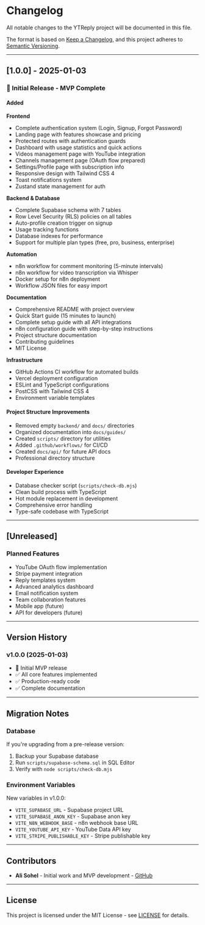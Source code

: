 # Changelog

All notable changes to the YTReply project will be documented in this file.

The format is based on [Keep a Changelog](https://keepachangelog.com/en/1.0.0/),
and this project adheres to [Semantic Versioning](https://semver.org/spec/v2.0.0.html).

---

## [1.0.0] - 2025-01-03

### 🎉 Initial Release - MVP Complete

#### Added

**Frontend**
- Complete authentication system (Login, Signup, Forgot Password)
- Landing page with features showcase and pricing
- Protected routes with authentication guards
- Dashboard with usage statistics and quick actions
- Videos management page with YouTube integration
- Channels management page (OAuth flow prepared)
- Settings/Profile page with subscription info
- Responsive design with Tailwind CSS 4
- Toast notifications system
- Zustand state management for auth

**Backend & Database**
- Complete Supabase schema with 7 tables
- Row Level Security (RLS) policies on all tables
- Auto-profile creation trigger on signup
- Usage tracking functions
- Database indexes for performance
- Support for multiple plan types (free, pro, business, enterprise)

**Automation**
- n8n workflow for comment monitoring (5-minute intervals)
- n8n workflow for video transcription via Whisper
- Docker setup for n8n deployment
- Workflow JSON files for easy import

**Documentation**
- Comprehensive README with project overview
- Quick Start guide (15 minutes to launch)
- Complete setup guide with all API integrations
- n8n configuration guide with step-by-step instructions
- Project structure documentation
- Contributing guidelines
- MIT License

**Infrastructure**
- GitHub Actions CI workflow for automated builds
- Vercel deployment configuration
- ESLint and TypeScript configurations
- PostCSS with Tailwind CSS 4
- Environment variable templates

#### Project Structure Improvements
- Removed empty `backend/` and `docs/` directories
- Organized documentation into `docs/guides/`
- Created `scripts/` directory for utilities
- Added `.github/workflows/` for CI/CD
- Created `docs/api/` for future API docs
- Professional directory structure

#### Developer Experience
- Database checker script (`scripts/check-db.mjs`)
- Clean build process with TypeScript
- Hot module replacement in development
- Comprehensive error handling
- Type-safe codebase with TypeScript

---

## [Unreleased]

### Planned Features

- YouTube OAuth flow implementation
- Stripe payment integration
- Reply templates system
- Advanced analytics dashboard
- Email notification system
- Team collaboration features
- Mobile app (future)
- API for developers (future)

---

## Version History

### v1.0.0 (2025-01-03)
- 🎉 Initial MVP release
- ✅ All core features implemented
- ✅ Production-ready code
- ✅ Complete documentation

---

## Migration Notes

### Database
If you're upgrading from a pre-release version:
1. Backup your Supabase database
2. Run `scripts/supabase-schema.sql` in SQL Editor
3. Verify with `node scripts/check-db.mjs`

### Environment Variables
New variables in v1.0.0:
- `VITE_SUPABASE_URL` - Supabase project URL
- `VITE_SUPABASE_ANON_KEY` - Supabase anon key
- `VITE_N8N_WEBHOOK_BASE` - n8n webhook base URL
- `VITE_YOUTUBE_API_KEY` - YouTube Data API key
- `VITE_STRIPE_PUBLISHABLE_KEY` - Stripe publishable key

---

## Contributors

- **Ali Sohel** - Initial work and MVP development - [GitHub](https://github.com/avesohel)

---

## License

This project is licensed under the MIT License - see [LICENSE](LICENSE) for details.
